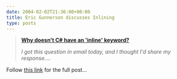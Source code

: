 ```yaml
---
date: 2004-02-02T21:36:00+00:00
title: Eric Gunnerson discusses Inlining
type: posts
---
```

> **[Why doesn't C# have an 'inline' keyword?](http://blogs.msdn.com/ericgu/archive/2004/01/29/64644.aspx)**
>
> _I got this question in email today, and I thought I'd share my response...._

Follow [this link](http://blogs.msdn.com/ericgu/archive/2004/01/29/64644.aspx) for the full post...
